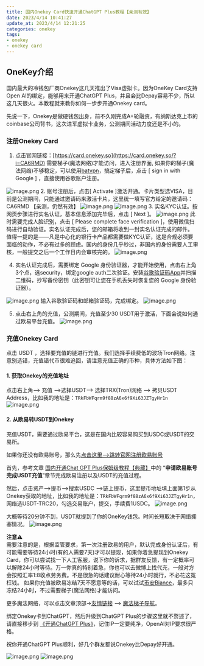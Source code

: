 ```yaml
---
title: 国内Onekey Card快速开通ChatGPT Plus教程【亲测有效】
date: 2023/4/14 10:41:27
update_at: 2023/4/14 12:21:25
categories: onekey
tags: 
- onekey 
- onekey card
---
```

## OneKey介绍

国内最大的冷钱包厂商Onekey这几天推出了Visa虚拟卡。因为OneKey Card支持Open AI的绑定，能够用来开通ChatGPT Plus，并且会比Depay容易不少，所以这几天很火。本教程就来教你如何一步步开通Onekey card。

先说一下，Onekey是做硬钱包出身，前不久刚完成A+轮融资，有纳斯达克上市的coinbase公司背书，这次进军虚拟卡业务，公测期间活动力度还是不小的。

### 注册Onekey Card

1.  点击官网链接：[https://card.onekey.so](https://card.onekey.so/?i=CA6RMD) 需要梯子(魔法网络)才能访问，进入注册界面, 如果你的梯子(魔法网络)不够稳定，可以使用[batvpn](https://bat.vpnb.net/register?code=9110b9d7)，搞定梯子后，点击 \[ sign in with Google ] ，直接使用谷歌账户注册。

![image.png](https://gcore.jsdelivr.net/gh/btcltceth/blogassets@latest/c/img/onekey001.png)
2. 账号注册后，点击\[ Activate ]激活开通。卡片类型选VISA，目前是公测期间，只能通过邀请码来激活卡片，这里统一填写官方给定的邀请码：CA6RMD 【亲测，仍然有效】
![image.png](https://gcore.jsdelivr.net/gh/btcltceth/blogassets@latest/c/img/onekey002.png)
![image.png](https://gcore.jsdelivr.net/gh/btcltceth/blogassets@latest/c/img/onekey003.png)
3.  实名KYC认证。按网页步骤进行实名认证，基本信息添加完毕后，点击 \[ Next ]。
![image.png](https://gcore.jsdelivr.net/gh/btcltceth/blogassets@latest/c/img/onekey004.png)
此时需要完成人脸识别，点击 \[ Please complete face verification ]，使用微信扫码进行自动验证。实名认证完成后，您的邮箱将收到一封实名认证完成的邮件。 
值得一提的是——凡是中心化的银行卡产品都需要做KYC认证，这是合规必须要面临的动作，不必有过多的顾虑。国内的身份几乎秒过，非国内的身份需要人工审核，一般提交之后一个工作日内会审核完的。
![image.png](https://gcore.jsdelivr.net/gh/btcltceth/blogassets@latest/c/img/onekey005.png)

4.  实名认证完成后，需要绑定 Google 身份验证器，才能开始使用，点击右上角3个点，选security，绑定google auth二次验证。安装[谷歌验证码App](https://help.onekey.so/hc/zh-cn/articles/6739716879887-OneKey-Card-%E4%B8%AD%E5%A6%82%E4%BD%95%E4%BD%BF%E7%94%A8%E8%B0%B7%E6%AD%8C%E9%AA%8C%E8%AF%81%E7%A0%81)并扫描二维码，抄写备份密钥（此密钥可让您在手机丢失时恢复您的 Google 身份验证器）。

![image.png](https://gcore.jsdelivr.net/gh/btcltceth/blogassets@latest/c/img/onekey006.png)
输入谷歌验证码和邮箱验证码，完成绑定。
![image.png](https://gcore.jsdelivr.net/gh/btcltceth/blogassets@latest/c/img/onekey007.png)

5.  点击右上角的充值，公测期间，充值至少30 USDT用于激活，下面会说如何通过欧易平台充值。
![image.png](https://gcore.jsdelivr.net/gh/btcltceth/blogassets@latest/c/img/onekey-new-001.png)

### 充值Onekey Card

点击 USDT ，选择要充值的链进行充值。我们选择手续费低的波场Tron网络。注意别选错，充值错代币很难追回，请注意充值正确的币种，具体方法如下图：

#### 1. 获取Onekey的充值地址

点击右上角--> 充值 -->选择USDT--> 选择TRX(Tron)网络 --> 拷贝USDT Address，比如我的地址是：`TRkFbWFqrm9f88zA6x6f9Xi63JZTgyHr1n`
![image.png](https://gcore.jsdelivr.net/gh/btcltceth/blogassets@latest/c/img/onekey-new-003.png)

#### 2. 从欧易转USDT到Onekey

充值USDT，需要通过欧易平台，这是在国内比较容易购买到USDC或USDT的交易所。

如果你还没有欧易账号，那么先[点击这里-->跳转官网注册欧易账号](https://www.ouxyi.supply/zh-hans/join/76527935)

首先，参考文章 [国内开通Chat GPT Plus保姆级教程【典藏】](https://chatgpt-plus.github.io/chatgpt-plus/#2%E3%80%81%E7%94%B3%E8%AF%B7%E6%AC%A7%E6%98%93%E8%B4%A6%E5%8F%B7%E5%AE%8C%E6%88%90USDT%E5%85%85%E5%80%BC)中的 “**申请欧易账号完成USDT充值**”章节完成欧易注册以及USDT的充值过程。

然后，点击资产-->提币-->搜索USDC -->链上提币，这里提币地址填上面第1步从Onekey获取的地址，比如我的地址是：`TRkFbWFqrm9f88zA6x6f9Xi63JZTgyHr1n`，网络选USDT-TRC20，勾选交易账户，提交，手续费1USDC。
![image.png](https://gcore.jsdelivr.net/gh/btcltceth/blogassets@latest/c/img/onekey-new-004.png)

大概等待20分钟不到，USDT就提到了你的OneKey钱包。时间长短取决于网络拥塞情况。
![image.png](https://gcore.jsdelivr.net/gh/btcltceth/blogassets@latest/c/img/onekey012.png)

**注意⚠️**  
需要注意的是，根据监管要求，第一次注册欧易的用户，默认完成身份认证后，有可能需要等待24小时(有的人需要7天)才可以提现，如果你着急提现到Onekey Card，你可以尝试找一下人工客服，说下你的诉求，据群友反馈，有一定概率可以解除24小时等待。万一你真的特别着急，你也可以去微博上找代充，一般对方会按照汇率1:8收点劳务费。不是很急的话建议耐心等待24小时就行，不必花这冤枉钱。
如果你充值被欧易冻结7天不愿意等的话，可以试试[币安Biance](https://www.binance.com/en/activity/referral/offers/claim?ref=CPA_00JBDZVLUF)，最多只冻结24小时，不过需要梯子(魔法网络)才能访问。

更多魔法网络，可以点击文章顶部->[友情链接](https://chatgpt-plus.github.io/links) --> [魔法梯子导航](https://shuziren.github.io/ssrvps/)。

绑定Onekey卡到ChatGPT，然后升级到ChatGPT Plus的步骤这里就不赘述了，请直接移步到 [《开通ChatGPT Plus》](https://chatgpt-plus.github.io/chatgpt-plus/#%E4%B8%89%E3%80%81%E5%BC%80%E9%80%9AChatGPT-Plus)，记住IP一定要纯净，OpenAI对IP要求很严格。

祝你开通ChatGPT Plus顺利，好几个群友都说Onekey比Depay好开通。

![image.png](https://gcore.jsdelivr.net/gh/btcltceth/blogassets@latest/c/img/onekey013.png)
![image.png](https://gcore.jsdelivr.net/gh/btcltceth/blogassets@latest/c/img/onekey014.png)
